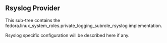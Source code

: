 ## Rsyslog Provider

This sub-tree contains the fedora.linux_system_roles.private_logging_subrole_rsyslog implementation.

Rsyslog specific configuration will be described here if any.
